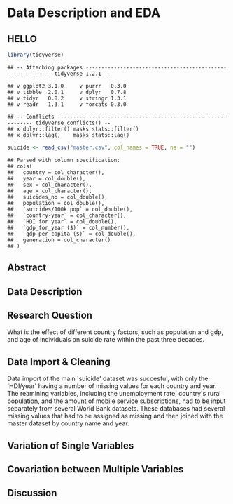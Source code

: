 Data Description and EDA
================

HELLO
-----

``` r
library(tidyverse)
```

    ## -- Attaching packages ----------------------------------------------------------- tidyverse 1.2.1 --

    ## v ggplot2 3.1.0     v purrr   0.3.0
    ## v tibble  2.0.1     v dplyr   0.7.8
    ## v tidyr   0.8.2     v stringr 1.3.1
    ## v readr   1.3.1     v forcats 0.3.0

    ## -- Conflicts -------------------------------------------------------------- tidyverse_conflicts() --
    ## x dplyr::filter() masks stats::filter()
    ## x dplyr::lag()    masks stats::lag()

``` r
suicide <- read_csv("master.csv", col_names = TRUE, na = "")
```

    ## Parsed with column specification:
    ## cols(
    ##   country = col_character(),
    ##   year = col_double(),
    ##   sex = col_character(),
    ##   age = col_character(),
    ##   suicides_no = col_double(),
    ##   population = col_double(),
    ##   `suicides/100k pop` = col_double(),
    ##   `country-year` = col_character(),
    ##   `HDI for year` = col_double(),
    ##   `gdp_for_year ($)` = col_number(),
    ##   `gdp_per_capita ($)` = col_double(),
    ##   generation = col_character()
    ## )

Abstract
--------

Data Description
----------------

Research Question
-----------------

What is the effect of different country factors, such as population and gdp, and age of individuals on suicide rate within the past three decades.

Data Import & Cleaning
----------------------

Data import of the main 'suicide' dataset was succesful, with only the 'HDI/year' having a number of missing values for each country and year. The reamining variables, including the unemployment rate, country's rural population, and the amount of mobile service subscriptions, had to be input separately from several World Bank datasets. These databases had several missing values that had to be assigned as missing and then joined with the master dataset by country name and year.

Variation of Single Variables
-----------------------------

Covariation between Multiple Variables
--------------------------------------

Discussion
----------
